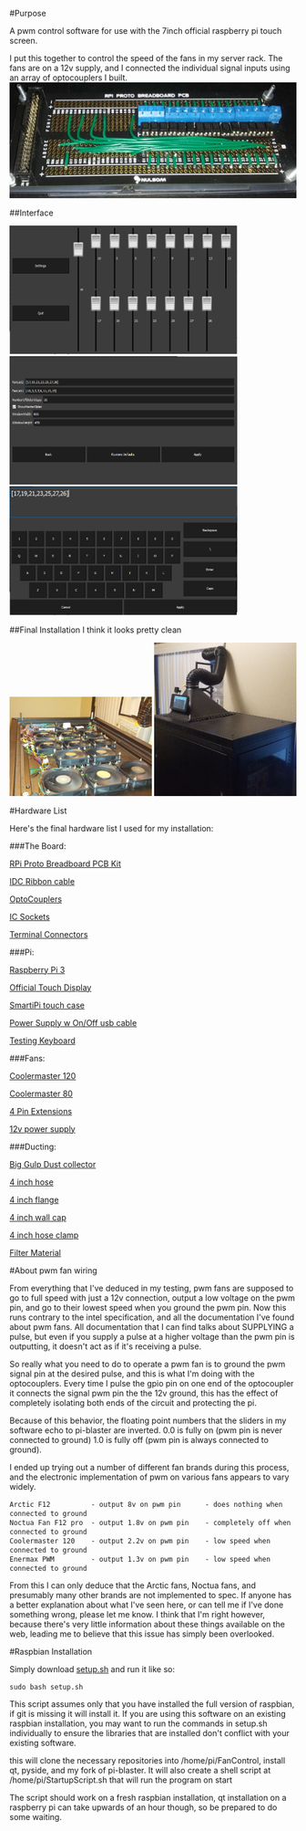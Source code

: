 #Purpose

A pwm control software for use with the 7inch official raspberry pi touch screen.

I put this together to control the speed of the fans in my server rack. The fans are on a 12v supply, and I connected the individual signal inputs using an array of optocouplers I built.
![OptocouplerArray](OptocouplerArray.jpg)


##Interface
<p align="left">
  <img src="MainScreen.png" width="400"/>
  <img src="SettingsScreen.png" width="400"/>
  <img src="KeyboardScreen.png" width="400"/>
</p>

##Final Installation
I think it looks pretty clean
<p align="left">
  <img src="FanInstallation.jpg" width="250"/>
  <img src="ServerRack.jpg" width="250"/>
</p>

#Hardware List

Here's the final hardware list I used for my installation:

###The Board:

[RPi Proto Breadboard PCB Kit](https://www.amazon.com/gp/product/B00WNRYDWE/ref=oh_aui_detailpage_o09_s00?ie=UTF8&psc=1)

[IDC Ribbon cable](https://www.amazon.com/gp/product/B00XXGOHZW/ref=oh_aui_detailpage_o01_s00?ie=UTF8&psc=1)

[OptoCouplers](https://www.amazon.com/gp/product/B01GYH74O2/ref=oh_aui_detailpage_o00_s03?ie=UTF8&psc=1)

[IC Sockets](https://www.amazon.com/gp/product/B01GYLWL6E/ref=oh_aui_detailpage_o00_s02?ie=UTF8&psc=1)

[Terminal Connectors](https://www.amazon.com/gp/product/B01F7KOM10/ref=oh_aui_detailpage_o00_s01?ie=UTF8&psc=1)
 
###Pi:

[Raspberry Pi 3](https://www.amazon.com/gp/product/B01CD5VC92/ref=oh_aui_detailpage_o03_s01?ie=UTF8&psc=1)

[Official Touch Display](https://www.amazon.com/gp/product/B0153R2A9I/ref=oh_aui_detailpage_o00_s03?ie=UTF8&psc=1)

[SmartiPi touch case](https://www.amazon.com/gp/product/B01HV97F64/ref=oh_aui_detailpage_o00_s00?ie=UTF8&psc=1)

[Power Supply w On/Off usb cable](https://www.amazon.com/Gowoops-Adapter-Charger-Heatsinks-Raspberry/dp/B01FM0XOH8/ref=sr_1_23?s=pc&ie=UTF8&qid=1480290599&sr=1-23)

[Testing Keyboard](https://www.amazon.com/Rii-Stainless-Wireless-Rechargable-Raspberry/dp/B00ESUXXZM/ref=sr_1_3?s=pc&ie=UTF8&qid=1480290701&sr=1-3&keywords=rii+keyboard)

###Fans:

[Coolermaster 120](https://www.amazon.com/gp/product/B0030DL37I/ref=oh_aui_detailpage_o00_s00?ie=UTF8&psc=1)

[Coolermaster 80](https://www.amazon.com/gp/product/B0030DSECK/ref=oh_aui_search_detailpage?ie=UTF8&psc=1)

[4 Pin Extensions](https://www.amazon.com/gp/product/B004PBMPZS/ref=oh_aui_detailpage_o05_s00?ie=UTF8&psc=1)

[12v power supply](https://www.amazon.com/LEDwholesalers-Power-Adapter-5-5x2-1mm-3228-12V/dp/B003WJ218U/ref=sr_1_11?s=pc&ie=UTF8&qid=1480290530&sr=1-11&keywords=12v+power+supply)
    
###Ducting:

[Big Gulp Dust collector](https://www.amazon.com/gp/product/B00139DYU0/ref=oh_aui_search_detailpage?ie=UTF8&psc=1)

[4 inch hose](https://www.amazon.com/gp/product/B005W17RD0/ref=oh_aui_search_detailpage?ie=UTF8&psc=1)

[4 inch flange](https://www.amazon.com/gp/product/B00DJBXP5E/ref=oh_aui_search_detailpage?ie=UTF8&psc=1)

[4 inch wall cap](https://www.amazon.com/gp/product/B0085KZOA8/ref=oh_aui_search_detailpage?ie=UTF8&psc=1)

[4 inch hose clamp](https://www.amazon.com/gp/product/B001DDY6HG/ref=oh_aui_search_detailpage?ie=UTF8&psc=1)

[Filter Material](https://www.amazon.com/gp/product/B00LU28PRW/ref=oh_aui_search_detailpage?ie=UTF8&psc=1)

#About pwm fan wiring

From everything that I've deduced in my testing, pwm fans are supposed to go to full speed with just a 12v connection, output a low voltage on the pwm pin, and go to their lowest speed when you ground the pwm pin. Now this runs contrary to the intel specification, and all the documentation I've found about pwm fans. All documentation that I can find talks about SUPPLYING a pulse, but even if you supply a pulse at a higher voltage than the pwm pin is outputting, it doesn't act as if it's receiving a pulse.

So really what you need to do to operate a pwm fan is to ground the pwm signal pin at the desired pulse, and this is what I'm doing with the optocouplers. Every time I pulse the gpio pin on one end of the optocoupler it connects the signal pwm pin the the 12v ground, this has the effect of completely isolating both ends of the circuit and protecting the pi.

Because of this behavior, the floating point numbers that the sliders in my software echo to pi-blaster are inverted. 0.0 is fully on (pwm pin is never connected to ground) 1.0 is fully off (pwm pin is always connected to ground).


I ended up trying out a number of different fan brands during this process, and the electronic implementation of pwm on various fans appears to vary widely. 

    Arctic F12          - output 8v on pwm pin      - does nothing when connected to ground
    Noctua Fan F12 pro  - output 1.8v on pwm pin    - completely off when connected to ground
    Coolermaster 120    - output 2.2v on pwm pin    - low speed when connected to ground
    Enermax PWM         - output 1.3v on pwm pin    - low speed when connected to ground

From this I can only deduce that the Arctic fans, Noctua fans, and presumably many other brands are not implemented to spec. If anyone has a better explanation about what I've seen here, or can tell me if I've done something wrong, please let me know. I think that I'm right however, because there's very little information about these things available on the web, leading me to believe that this issue has simply been overlooked.

#Raspbian Installation

Simply download [setup.sh](https://raw.githubusercontent.com/ThomasMcVay/FanControl/master/setup.sh) and run it like so:

    sudo bash setup.sh
    
This script assumes only that you have installed the full version of raspbian, if git is missing it will install it. If you are using this software on an existing raspbian installation, you may want to run the commands in setup.sh individually to ensure the libraries that are installed don't conflict with your existing software.
    
this will clone the necessary repositories into /home/pi/FanControl, install qt, pyside, and my fork of pi-blaster. It will also create a shell script at /home/pi/StartupScript.sh that will run the program on start

The script should work on a fresh raspbian installation, qt installation on a raspberry pi can take upwards of an hour though, so be prepared to do some waiting.